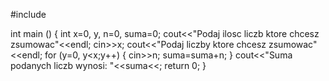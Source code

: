 #include <iostream>

int main ()
{
int x=0, y, n=0, suma=0;
cout<<"Podaj ilosc liczb ktore chcesz zsumowac"<<endl;
cin>>x;
cout<<"Podaj liczby ktore chcesz zsumowac"<<endl;
for (y=0, y<x;y++)
  {
    cin>>n;
    suma=suma+n;
  }
cout<<"Suma podanych liczb wynosi: "<<suma<<;
return 0;
}

